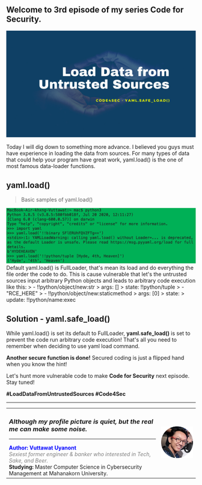 ## Welcome to 3rd episode of my series **Code for Security**.  

<div align="center"> <img src="cover.png"/> </div>  
  
Today I will dig down to something more advance. I believed you guys must have experience in loading the data from sources. For many types of data that could help your program have great work, yaml.load() is the one of most famous data-loader functions.
  
## yaml.load()
> Basic samples of yaml.load()  
<div align="center"> <img src="yaml.png"/> </div> 
Default yaml.load() is FullLoader, that's mean its load and do everything the file order the code to do. This is cause vulnerable that let's the untrusted sources input arbitrary Python objects and leads to arbitrary code execution like this:  
> - !!python/object/new:str
>     args: []
>     state: !!python/tuple
>     - "RCE_HERE"
>     - !!python/object/new:staticmethod
>       args: [0]
>       state:
>         update: !!python/name:exec
  
## Solution - yaml.safe_load()
While yaml.load() is set its default to FullLoader, **yaml.safe_load()** is set to prevent the code run arbitrary code execution! That's all you need to remember when deciding to use yaml load command.
  
**Another secure function is done!** Secured coding is just a flipped hand when you know the hint!

Let's hunt more vulnerable code to make **Code for Security** next episode. Stay tuned!  
  
**#LoadDataFromUntrustedSources #Code4Sec**  
  
______________________________
<table border="0">
 <tr>
   <td> <h3><i>Although my profile picture is quiet, but the real me can make some noise.</i></h3>
      <hr>
      <b><font color="Blue"> Author: Vuttawat Uyanont </font></b>  <br>
      <font color="grey"><i>Sexiest former engineer & banker who interested in Tech, Sake, and Beer.</i></font>  <br>
      <b>Studying:</b> Master Computer Science in Cybersecurity Management at Mahanakorn University.  <br> </td>  
   <td><img src="Author.png" width="150"/></td>  
 </tr>
</table>
  
